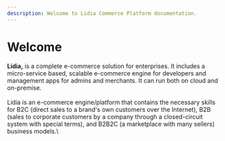 ```yaml
---
description: Welcome to Lidia Commerce Platform documentation.
---
```


# Welcome

**Lidia,** is a complete e-commerce solution for enterprises. It includes a micro-service based, scalable e-commerce engine for developers and management apps for admins and merchants. It can run both on cloud and on-premise.\
\
Lidia is an e-commerce engine/platform that contains the necessary skills for B2C (direct sales to a brand's own customers over the Internet), B2B (sales to corporate customers by a company through a closed-circuit system with special terms), and B2B2C (a marketplace with many sellers) business models.\
